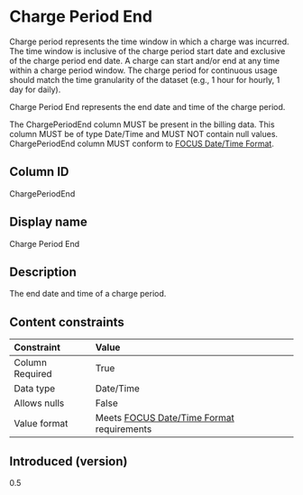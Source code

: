 # Charge Period End

Charge period represents the time window in which a charge was incurred. The time window is inclusive of the charge period start date and exclusive of the charge period end date. A charge can start and/or end at any time within a charge period window. The charge period for continuous usage should match the time granularity of the dataset (e.g., 1 hour for hourly, 1 day for daily).

Charge Period End represents the end date and time of the charge period.

The ChargePeriodEnd column MUST be present in the billing data. This column MUST be of type Date/Time and MUST NOT contain null values. ChargePeriodEnd column MUST conform to [FOCUS Date/Time Format](#date/timeformat).

## Column ID

ChargePeriodEnd

## Display name

Charge Period End

## Description

The end date and time of a charge period.

## Content constraints

| Constraint      | Value                                                         |
|:----------------|:--------------------------------------------------------------|
| Column Required | True                                                          |
| Data type       | Date/Time                                                     |
| Allows nulls    | False                                                         |
| Value format    | Meets [FOCUS Date/Time Format](#date/timeformat) requirements |

## Introduced (version)

0.5
